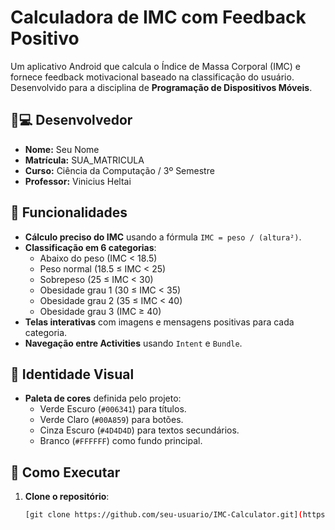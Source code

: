 # Calculadora de IMC com Feedback Positivo 

Um aplicativo Android que calcula o Índice de Massa Corporal (IMC) e fornece feedback motivacional baseado na classificação do usuário. Desenvolvido para a disciplina de **Programação de Dispositivos Móveis**.

## 🧑💻 Desenvolvedor
- **Nome:** Seu Nome  
- **Matrícula:** SUA_MATRICULA  
- **Curso:** Ciência da Computação / 3º Semestre  
- **Professor:** Vinicius Heltai  

## 🚀 Funcionalidades
- **Cálculo preciso do IMC** usando a fórmula `IMC = peso / (altura²)`.
- **Classificação em 6 categorias**:
  - Abaixo do peso (IMC < 18.5)
  - Peso normal (18.5 ≤ IMC < 25)
  - Sobrepeso (25 ≤ IMC < 30)
  - Obesidade grau 1 (30 ≤ IMC < 35)
  - Obesidade grau 2 (35 ≤ IMC < 40)
  - Obesidade grau 3 (IMC ≥ 40)
- **Telas interativas** com imagens e mensagens positivas para cada categoria.
- **Navegação entre Activities** usando `Intent` e `Bundle`.

## 🎨 Identidade Visual
- **Paleta de cores** definida pelo projeto:
  - Verde Escuro (`#006341`) para títulos.
  - Verde Claro (`#00A859`) para botões.
  - Cinza Escuro (`#4D4D4D`) para textos secundários.
  - Branco (`#FFFFFF`) como fundo principal.

## 🔧 Como Executar
1. **Clone o repositório**:
   ```bash
   [git clone https://github.com/seu-usuario/IMC-Calculator.git](https://github.com/1500341276/IMC-Calculator.git)
